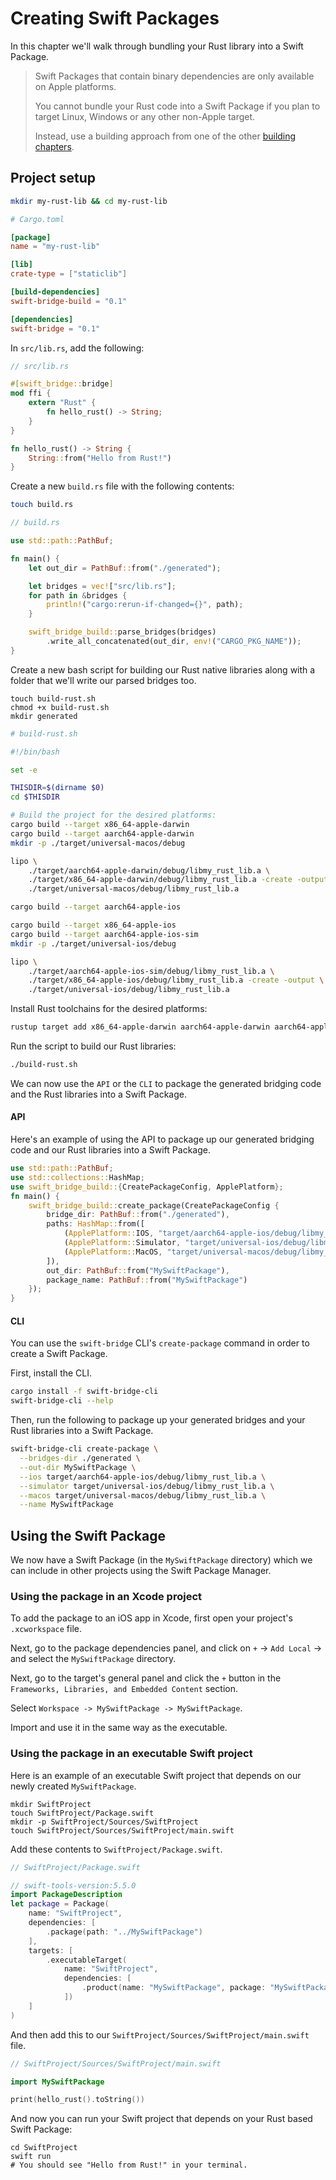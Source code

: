# Creating Swift Packages

In this chapter we'll walk through bundling your Rust library into a Swift Package.

> Swift Packages that contain binary dependencies are only available on Apple platforms.
>
> You cannot bundle your Rust code into a Swift Package if you plan to target Linux,
> Windows or any other non-Apple target.
>
> Instead, use a building approach from one of the other [building chapters](../README.md).

## Project setup

```bash
mkdir my-rust-lib && cd my-rust-lib
```

```toml
# Cargo.toml

[package]
name = "my-rust-lib"

[lib]
crate-type = ["staticlib"]

[build-dependencies]
swift-bridge-build = "0.1"

[dependencies]
swift-bridge = "0.1"
```

In `src/lib.rs`, add the following:

```rust
// src/lib.rs

#[swift_bridge::bridge]
mod ffi {
    extern "Rust" {
        fn hello_rust() -> String;
    }
}

fn hello_rust() -> String {
    String::from("Hello from Rust!")
}
```

Create a new `build.rs` file with the following contents:

```sh
touch build.rs
```

```rust
// build.rs

use std::path::PathBuf;

fn main() {
    let out_dir = PathBuf::from("./generated");

    let bridges = vec!["src/lib.rs"];
    for path in &bridges {
        println!("cargo:rerun-if-changed={}", path);
    }

    swift_bridge_build::parse_bridges(bridges)
        .write_all_concatenated(out_dir, env!("CARGO_PKG_NAME"));
}
```

Create a new bash script for building our Rust native libraries along with a folder
that we'll write our parsed bridges too.

```
touch build-rust.sh
chmod +x build-rust.sh
mkdir generated
```

```bash
# build-rust.sh

#!/bin/bash

set -e

THISDIR=$(dirname $0)
cd $THISDIR

# Build the project for the desired platforms:
cargo build --target x86_64-apple-darwin
cargo build --target aarch64-apple-darwin
mkdir -p ./target/universal-macos/debug

lipo \
    ./target/aarch64-apple-darwin/debug/libmy_rust_lib.a \
    ./target/x86_64-apple-darwin/debug/libmy_rust_lib.a -create -output \
    ./target/universal-macos/debug/libmy_rust_lib.a

cargo build --target aarch64-apple-ios

cargo build --target x86_64-apple-ios
cargo build --target aarch64-apple-ios-sim
mkdir -p ./target/universal-ios/debug

lipo \
    ./target/aarch64-apple-ios-sim/debug/libmy_rust_lib.a \
    ./target/x86_64-apple-ios/debug/libmy_rust_lib.a -create -output \
    ./target/universal-ios/debug/libmy_rust_lib.a
```

Install Rust toolchains for the desired platforms:

```bash
rustup target add x86_64-apple-darwin aarch64-apple-darwin aarch64-apple-ios x86_64-apple-ios aarch64-apple-ios-sim
```

Run the script to build our Rust libraries:

```sh
./build-rust.sh
```

We can now use the `API` or the `CLI` to package the generated bridging code and the Rust libraries into a Swift Package.

#### API

Here's an example of using the API to package up our generated bridging code and our Rust libraries into a Swift Package.

```rust
use std::path::PathBuf;
use std::collections::HashMap;
use swift_bridge_build::{CreatePackageConfig, ApplePlatform};
fn main() {
    swift_bridge_build::create_package(CreatePackageConfig {
        bridge_dir: PathBuf::from("./generated"),
        paths: HashMap::from([
            (ApplePlatform::IOS, "target/aarch64-apple-ios/debug/libmy_rust_lib.a".into()),
            (ApplePlatform::Simulator, "target/universal-ios/debug/libmy_rust_lib.a".into()),
            (ApplePlatform::MacOS, "target/universal-macos/debug/libmy_rust_lib.a".into()),
        ]),
        out_dir: PathBuf::from("MySwiftPackage"),
        package_name: PathBuf::from("MySwiftPackage")
    });
}
```

#### CLI

You can use the `swift-bridge` CLI's `create-package` command in order to create a Swift Package.

First, install the CLI.

```bash
cargo install -f swift-bridge-cli
swift-bridge-cli --help
```

Then, run the following to package up your generated bridges and your Rust libraries into a Swift Package.

```bash
swift-bridge-cli create-package \
  --bridges-dir ./generated \
  --out-dir MySwiftPackage \
  --ios target/aarch64-apple-ios/debug/libmy_rust_lib.a \
  --simulator target/universal-ios/debug/libmy_rust_lib.a \
  --macos target/universal-macos/debug/libmy_rust_lib.a \
  --name MySwiftPackage
```

## Using the Swift Package

We now have a Swift Package (in the `MySwiftPackage` directory) which we can include in other projects using the Swift Package Manager.

### Using the package in an Xcode project

To add the package to an iOS app in Xcode, first open your project's `.xcworkspace` file.

Next, go to the package dependencies panel, and click on `+` -> `Add Local` -> and select the `MySwiftPackage` directory.

Next, go to the target's general panel and click the `+` button in the `Frameworks, Libraries, and Embedded Content` section.

Select `Workspace -> MySwiftPackage -> MySwiftPackage`.

Import and use it in the same way as the executable.

### Using the package in an executable Swift project

Here is an example of an executable Swift project that depends on our newly created `MySwiftPackage`.

```
mkdir SwiftProject
touch SwiftProject/Package.swift
mkdir -p SwiftProject/Sources/SwiftProject
touch SwiftProject/Sources/SwiftProject/main.swift
```

Add these contents to `SwiftProject/Package.swift`.

```swift
// SwiftProject/Package.swift

// swift-tools-version:5.5.0
import PackageDescription
let package = Package(
    name: "SwiftProject",
    dependencies: [
        .package(path: "../MySwiftPackage")
    ],
    targets: [
        .executableTarget(
            name: "SwiftProject",
            dependencies: [
                .product(name: "MySwiftPackage", package: "MySwiftPackage")
            ])
    ]
)
```

And then add this to our `SwiftProject/Sources/SwiftProject/main.swift` file.

```swift
// SwiftProject/Sources/SwiftProject/main.swift

import MySwiftPackage

print(hello_rust().toString())
```

And now you can run your Swift project that depends on your Rust based Swift Package:

```
cd SwiftProject
swift run
# You should see "Hello from Rust!" in your terminal.
```

